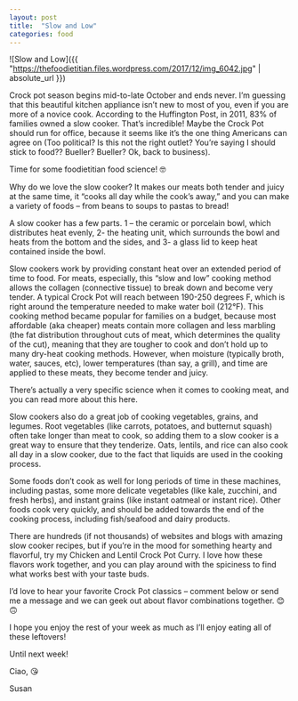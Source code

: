 ```yaml
---
layout: post
title:  "Slow and Low"
categories: food
---
```

![Slow and Low]({{ "https://thefoodietitian.files.wordpress.com/2017/12/img_6042.jpg" | absolute_url }})

Crock pot season begins mid-to-late October and ends never. I’m guessing that this beautiful kitchen appliance isn’t new to most of you, even if you are more of a novice cook. According to the Huffington Post, in 2011, 83% of families owned a slow cooker. That’s incredible! Maybe the Crock Pot should run for office, because it seems like it’s the one thing Americans can agree on (Too political? Is this not the right outlet? You’re saying I should stick to food?? Bueller? Bueller? Ok, back to business).

Time for some foodietitian food science! 🤓

Why do we love the slow cooker? It makes our meats both tender and juicy at the same time, it “cooks all day while the cook’s away,” and you can make a variety of foods – from beans to soups to pastas to bread!

A slow cooker has a few parts. 1 – the ceramic or porcelain bowl, which distributes heat evenly, 2- the heating unit, which surrounds the bowl and heats from the bottom and the sides, and 3- a glass lid to keep heat contained inside the bowl.

Slow cookers work by providing constant heat over an extended period of time to food. For meats, especially, this “slow and low” cooking method allows the collagen (connective tissue) to break down and become very tender. A typical Crock Pot will reach between 190-250 degrees F, which is right around the temperature needed to make water boil (212°F). This cooking method became popular for families on a budget, because most affordable (aka cheaper) meats contain more collagen and less marbling (the fat distribution throughout cuts of meat, which determines the quality of the cut), meaning that they are tougher to cook and don’t hold up to many dry-heat cooking methods. However, when moisture (typically broth, water, sauces, etc), lower temperatures (than say, a grill), and time are applied to these meats, they become tender and juicy.

There’s actually a very specific science when it comes to cooking meat, and you can read more about this here.

Slow cookers also do a great job of cooking vegetables, grains, and legumes. Root vegetables (like carrots, potatoes, and butternut squash) often take longer than meat to cook, so adding them to a slow cooker is a great way to ensure that they tenderize. Oats, lentils, and rice can also cook all day in a slow cooker, due to the fact that liquids are used in the cooking process.

Some foods don’t cook as well for long periods of time in these machines, including pastas, some more delicate vegetables (like kale, zucchini, and fresh herbs), and instant grains (like instant oatmeal or instant rice). Other foods cook very quickly, and should be added towards the end of the cooking process, including fish/seafood and dairy products.

There are hundreds (if not thousands) of websites and blogs with amazing slow cooker recipes, but if you’re in the mood for something hearty and flavorful, try my Chicken and Lentil Crock Pot Curry. I love how these flavors work together, and you can play around with the spiciness to find what works best with your taste buds.

I’d love to hear your favorite Crock Pot classics – comment below or send me a message and we can geek out about flavor combinations together. 😊🙃

I hope you enjoy the rest of your week as much as I’ll enjoy eating all of these leftovers!

Until next week!

Ciao, 😘

Susan

[jekyll-docs]: https://jekyllrb.com/docs/home
[jekyll-gh]:   https://github.com/jekyll/jekyll
[jekyll-talk]: https://talk.jekyllrb.com/

